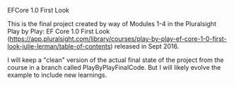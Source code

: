 EFCore 1.0 First Look

This is the final project created by way of Modules 1-4 in the Pluralsight Play by Play: EF Core 1.0 First Look (https://app.pluralsight.com/library/courses/play-by-play-ef-core-1-0-first-look-julie-lerman/table-of-contents) released in Sept 2016.

I will keep a "clean" version of the actual final state of the project from the course in a branch called PlayByPlayFinalCode.
But I will likely evolve the example to include new learnings.



